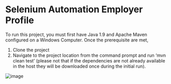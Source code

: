 # Selenium Automation Employer Profile

To run this project, you must first have Java 1.9 and Apache Maven configured on a Windows Computer. Once the prerequisite are met,

1. Clone the project
2. Navigate to the project location from the command prompt and run ‘mvn clean test’ (please not that if the dependencies are not already available in the host they will be downloaded once during the initial run).

![image](https://user-images.githubusercontent.com/6889802/210127784-0c63f8ac-257a-4f87-85ff-01161c3f2366.png)


